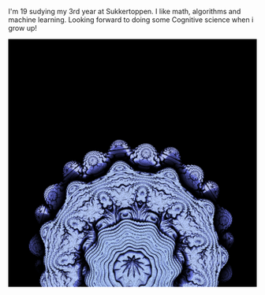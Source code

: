 I'm 19 sudying my 3rd year at Sukkertoppen. I like math, algorithms and machine learning. Looking forward to doing some Cognitive science when i grow up!

![](https://raw.githubusercontent.com/unic0rn9k/wowitsaraytracer/master/images/image_8.png)
